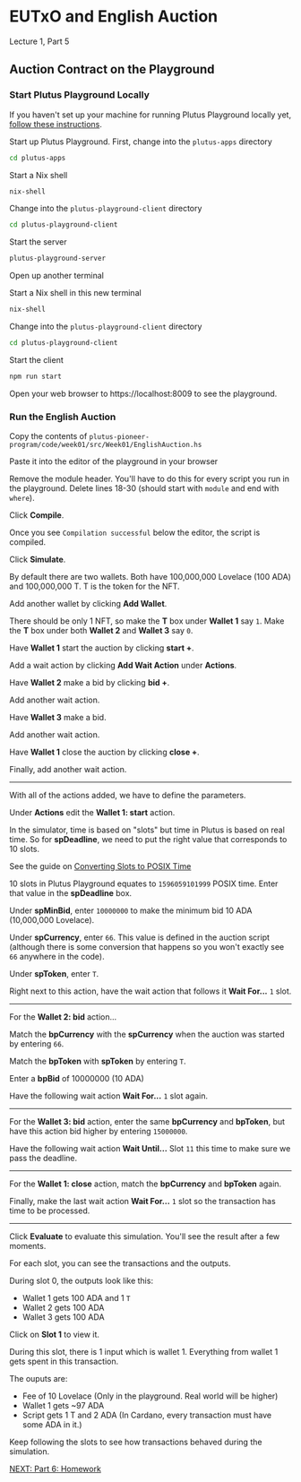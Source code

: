 # EUTxO and English Auction

Lecture 1, Part 5

## Auction Contract on the Playground

### Start Plutus Playground Locally

If you haven't set up your machine for running Plutus Playground locally yet,
[follow these instructions](../../run-plutus-playground-locally.md).

Start up Plutus Playground. First, change into the `plutus-apps` directory

```bash
cd plutus-apps
```

Start a Nix shell

```bash
nix-shell
```

Change into the `plutus-playground-client` directory

```bash
cd plutus-playground-client
```

Start the server

```bash
plutus-playground-server
```

Open up another terminal

Start a Nix shell in this new terminal

```bash
nix-shell
```

Change into the `plutus-playground-client` directory

```bash
cd plutus-playground-client
```

Start the client

```bash
npm run start
```

Open your web browser to https://localhost:8009 to see the playground.

### Run the English Auction

Copy the contents of
`plutus-pioneer-program/code/week01/src/Week01/EnglishAuction.hs`

Paste it into the editor of the playground in your browser

Remove the module header. You'll have to do this for every script you run in the
playground. Delete lines 18-30 (should start with `module` and end with
`where`).

Click **Compile**.

Once you see `Compilation successful` below the editor, the script is compiled.

Click **Simulate**.

By default there are two wallets. Both have 100,000,000 Lovelace (100 ADA) and
100,000,000 T. T is the token for the NFT.

Add another wallet by clicking **Add Wallet**.

There should be only 1 NFT, so make the **T** box under **Wallet 1** say `1`.
Make the **T** box under both **Wallet 2** and **Wallet 3** say `0`.

Have **Wallet 1** start the auction by clicking **start +**.

Add a wait action by clicking **Add Wait Action** under **Actions**.

Have **Wallet 2** make a bid by clicking **bid +**.

Add another wait action.

Have **Wallet 3** make a bid.

Add another wait action.

Have **Wallet 1** close the auction by clicking **close +**.

Finally, add another wait action.

---

With all of the actions added, we have to define the parameters.

Under **Actions** edit the **Wallet 1: start** action.

In the simulator, time is based on "slots" but time in Plutus is based on real
time. So for **spDeadline**, we need to put the right value that corresponds to
10 slots.

See the guide on [Converting Slots to POSIX
Time](../../converting-slots-posix-time.md)

10 slots in Plutus Playground equates to `1596059101999` POSIX time. Enter that
value in the **spDeadline** box.

Under **spMinBid**, enter `10000000` to make the minimum bid 10 ADA (10,000,000
Lovelace).

Under **spCurrency**, enter `66`. This value is defined in the auction script
(although there is some conversion that happens so you won't exactly see `66`
anywhere in the code).

Under **spToken**, enter `T`.

Right next to this action, have the wait action that follows it **Wait For...**
`1` slot.

---

For the **Wallet 2: bid** action...

Match the **bpCurrency** with the **spCurrency** when the auction was started by
entering `66`.

Match the **bpToken** with **spToken** by entering `T`.

Enter a **bpBid** of 10000000 (10 ADA)

Have the following wait action **Wait For...** `1` slot again.

---

For the **Wallet 3: bid** action, enter the same **bpCurrency** and **bpToken**,
but have this action bid higher by entering `15000000`.

Have the following wait action **Wait Until...** Slot `11` this time to make
sure we pass the deadline.

---

For the **Wallet 1: close** action, match the **bpCurrency** and **bpToken**
again.

Finally, make the last wait action **Wait For...** `1` slot so the transaction
has time to be processed.

---

Click **Evaluate** to evaluate this simulation. You'll see the result after a
few moments.

For each slot, you can see the transactions and the outputs.

During slot 0, the outputs look like this:

- Wallet 1 gets 100 ADA and 1 `T`
- Wallet 2 gets 100 ADA
- Wallet 3 gets 100 ADA

Click on **Slot 1** to view it.

During this slot, there is 1 input which is wallet 1. Everything from wallet 1
gets spent in this transaction.

The ouputs are:

- Fee of 10 Lovelace (Only in the playground. Real world will be higher)
- Wallet 1 gets ~97 ADA
- Script gets 1 T and 2 ADA (In Cardano, every transaction must have some ADA in
  it.)

Keep following the slots to see how transactions behaved during the simulation.

[NEXT: Part 6: Homework](./06-homework.md)
